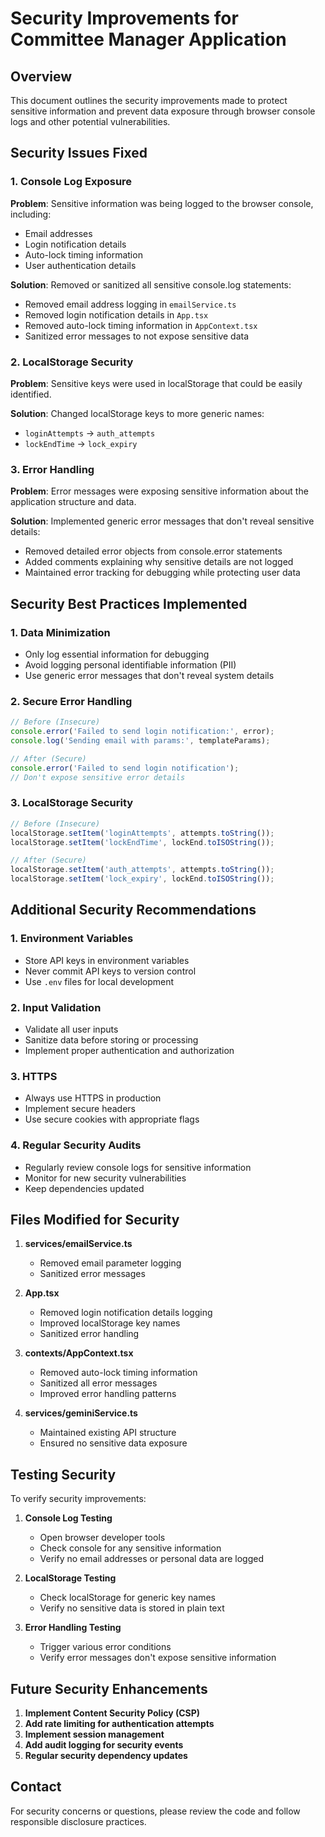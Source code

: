 # Security Improvements for Committee Manager Application

## Overview
This document outlines the security improvements made to protect sensitive information and prevent data exposure through browser console logs and other potential vulnerabilities.

## Security Issues Fixed

### 1. Console Log Exposure
**Problem**: Sensitive information was being logged to the browser console, including:
- Email addresses
- Login notification details
- Auto-lock timing information
- User authentication details

**Solution**: Removed or sanitized all sensitive console.log statements:
- Removed email address logging in `emailService.ts`
- Removed login notification details in `App.tsx`
- Removed auto-lock timing information in `AppContext.tsx`
- Sanitized error messages to not expose sensitive data

### 2. LocalStorage Security
**Problem**: Sensitive keys were used in localStorage that could be easily identified.

**Solution**: Changed localStorage keys to more generic names:
- `loginAttempts` → `auth_attempts`
- `lockEndTime` → `lock_expiry`

### 3. Error Handling
**Problem**: Error messages were exposing sensitive information about the application structure and data.

**Solution**: Implemented generic error messages that don't reveal sensitive details:
- Removed detailed error objects from console.error statements
- Added comments explaining why sensitive details are not logged
- Maintained error tracking for debugging while protecting user data

## Security Best Practices Implemented

### 1. Data Minimization
- Only log essential information for debugging
- Avoid logging personal identifiable information (PII)
- Use generic error messages that don't reveal system details

### 2. Secure Error Handling
```typescript
// Before (Insecure)
console.error('Failed to send login notification:', error);
console.log('Sending email with params:', templateParams);

// After (Secure)
console.error('Failed to send login notification');
// Don't expose sensitive error details
```

### 3. LocalStorage Security
```typescript
// Before (Insecure)
localStorage.setItem('loginAttempts', attempts.toString());
localStorage.setItem('lockEndTime', lockEnd.toISOString());

// After (Secure)
localStorage.setItem('auth_attempts', attempts.toString());
localStorage.setItem('lock_expiry', lockEnd.toISOString());
```

## Additional Security Recommendations

### 1. Environment Variables
- Store API keys in environment variables
- Never commit API keys to version control
- Use `.env` files for local development

### 2. Input Validation
- Validate all user inputs
- Sanitize data before storing or processing
- Implement proper authentication and authorization

### 3. HTTPS
- Always use HTTPS in production
- Implement secure headers
- Use secure cookies with appropriate flags

### 4. Regular Security Audits
- Regularly review console logs for sensitive information
- Monitor for new security vulnerabilities
- Keep dependencies updated

## Files Modified for Security

1. **services/emailService.ts**
   - Removed email parameter logging
   - Sanitized error messages

2. **App.tsx**
   - Removed login notification details logging
   - Improved localStorage key names
   - Sanitized error handling

3. **contexts/AppContext.tsx**
   - Removed auto-lock timing information
   - Sanitized all error messages
   - Improved error handling patterns

4. **services/geminiService.ts**
   - Maintained existing API structure
   - Ensured no sensitive data exposure

## Testing Security

To verify security improvements:

1. **Console Log Testing**
   - Open browser developer tools
   - Check console for any sensitive information
   - Verify no email addresses or personal data are logged

2. **LocalStorage Testing**
   - Check localStorage for generic key names
   - Verify no sensitive data is stored in plain text

3. **Error Handling Testing**
   - Trigger various error conditions
   - Verify error messages don't expose sensitive information

## Future Security Enhancements

1. **Implement Content Security Policy (CSP)**
2. **Add rate limiting for authentication attempts**
3. **Implement session management**
4. **Add audit logging for security events**
5. **Regular security dependency updates**

## Contact

For security concerns or questions, please review the code and follow responsible disclosure practices. 